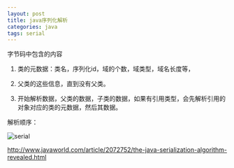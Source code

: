 ```yaml
---
layout: post
title: java序列化解析
categories: java
tags: serial
---
```


字节码中包含的内容

1.  类的元数据：类名，序列化id，域的个数，域类型，域名长度等，

2.  父类的这些信息，直到没有父类。

3.  开始解析数据，父类的数据，子类的数据，如果有引用类型，会先解析引用的对象对应的类的元数据，然后其数据。

解析顺序：

![serial](http://lcj1992.github.io/images/java/serial.png)

<http://www.javaworld.com/article/2072752/the-java-serialization-algorithm-revealed.html>